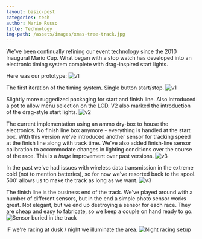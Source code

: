 ```yaml
---
layout: basic-post
categories: tech
author: Mario Russo
title: Technology
img-path: /assets/images/xmas-tree-track.jpg
---
```

We've been continually refining our event technology since the 2010 Inaugural Mario Cup. What began with a stop watch has developed into an electronic timing system complete with drag-inspired start lights.

<!-- more -->

Here was our prototype:
![v1](/assets/images/timer-unboxed.jpg)

The first iteration of the timing system. Single button start/stop.
![v1](/assets/images/timer-v1.jpg)

Slightly more ruggedized packaging for start and finish line. Also introduced a pot to allow menu selection on the LCD. V2 also marked the introduction of the drag-style start lights.
![v2](/assets/images/timer-v2-all.jpg)

The current implementation using an ammo dry-box to house the electronics. No finish line box anymore - everything is handled at the start box. With this version we've introduced another sensor for tracking speed at the finish line along with track time. We've also added finish-line sensor calibration to accommodate changes in lighting conditions over the course of the race. This is a _huge_ improvement over past versions.
![v3](/assets/images/timer-v3-detail.jpg)

In the past we've had issues with wireless data transmission in the extreme cold (not to mention batteries), so for now we've resorted back to the spool. 500' allows us to make the track as long as we want.
![v3](/assets/images/sensor-wires.jpg)

The finish line is the business end of the track. We've played around with a number of different sensors, but in the end a simple photo sensor works great. Not elegant, but we end up destroying a sensor for each race. They are cheap and easy to fabricate, so we keep a couple on hand ready to go.
![Sensor buried in the track](/assets/images/sensor-detail.jpg)

IF we're racing at dusk / night we illuminate the area.
![Night racing setup](/assets/images/sensor-install.jpg)